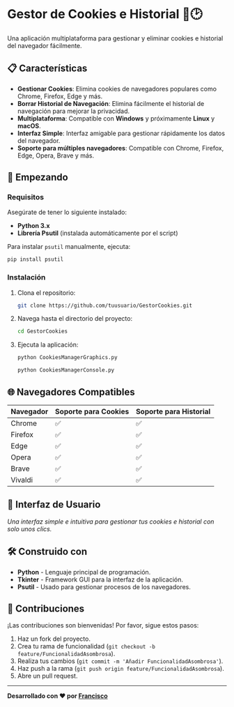 
# Gestor de Cookies e Historial 🍪🕑

Una aplicación multiplataforma para gestionar y eliminar cookies e historial del navegador fácilmente.

## 📋 Características

- **Gestionar Cookies**: Elimina cookies de navegadores populares como Chrome, Firefox, Edge y más.
- **Borrar Historial de Navegación**: Elimina fácilmente el historial de navegación para mejorar la privacidad.
- **Multiplataforma**: Compatible con **Windows** y próximamente **Linux** y **macOS**.
- **Interfaz Simple**: Interfaz amigable para gestionar rápidamente los datos del navegador.
- **Soporte para múltiples navegadores**: Compatible con Chrome, Firefox, Edge, Opera, Brave y más.

## 🚀 Empezando

### Requisitos

Asegúrate de tener lo siguiente instalado:
- **Python 3.x**
- **Librería Psutil** (instalada automáticamente por el script)

Para instalar `psutil` manualmente, ejecuta:
```bash
pip install psutil
```

### Instalación

1. Clona el repositorio:
   ```bash
   git clone https://github.com/tuusuario/GestorCookies.git
   ```
2. Navega hasta el directorio del proyecto:
   ```bash
   cd GestorCookies
   ```
3. Ejecuta la aplicación:
   ```bash
   python CookiesManagerGraphics.py
   ```
   ```bash
   python CookiesManagerConsole.py
   ```

## 🌐 Navegadores Compatibles

| Navegador  | Soporte para Cookies | Soporte para Historial |
|------------|----------------------|------------------------|
| Chrome     | ✅                    | ✅                      |
| Firefox    | ✅                    | ✅                      |
| Edge       | ✅                    | ✅                      |
| Opera      | ✅                    | ✅                      |
| Brave      | ✅                    | ✅                      |
| Vivaldi    | ✅                    | ✅                      |

## 🎨 Interfaz de Usuario

*Una interfaz simple e intuitiva para gestionar tus cookies e historial con solo unos clics.*

## 🛠️ Construido con

- **Python** - Lenguaje principal de programación.
- **Tkinter** - Framework GUI para la interfaz de la aplicación.
- **Psutil** - Usado para gestionar procesos de los navegadores.

## 🤝 Contribuciones

¡Las contribuciones son bienvenidas! Por favor, sigue estos pasos:
1. Haz un fork del proyecto.
2. Crea tu rama de funcionalidad (`git checkout -b feature/FuncionalidadAsombrosa`).
3. Realiza tus cambios (`git commit -m 'Añadir FuncionalidadAsombrosa'`).
4. Haz push a la rama (`git push origin feature/FuncionalidadAsombrosa`).
5. Abre un pull request.

---

**Desarrollado con ❤️ por [Francisco](https://github.com/QUIENTRAEHIEL0)**
